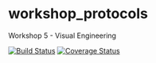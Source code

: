 # workshop_protocols
Workshop 5 - Visual Engineering

[![Build Status](https://travis-ci.org/jordiaguila/workshop_protocols.svg?branch=master)](https://travis-ci.org/jordiaguila/workshop_protocols)
[![Coverage Status](https://coveralls.io/repos/github/jordiaguila/workshop_protocols/badge.svg?branch=master)](https://coveralls.io/github/jordiaguila/workshop_protocols?branch=master)
